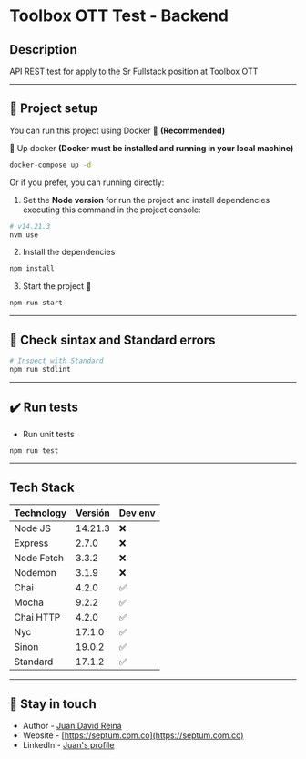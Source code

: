 # Toolbox OTT Test - Backend

## Description

API REST test for apply to the Sr Fullstack position at Toolbox OTT

___

## :hammer: Project setup
You can run this project using Docker :whale: **(Recommended)**

:rocket: Up docker **(Docker must be installed and running in your local machine)**
```bash
docker-compose up -d
```

Or if you prefer, you can running directly:

1. Set the **Node version** for run the project and install dependencies executing this command in the project console:
```bash
# v14.21.3
nvm use
```

2. Install the dependencies
```bash
npm install
```

3. Start the project :rocket:
```bash
npm run start
```
___

## :mag_right: Check sintax and Standard errors

```bash
# Inspect with Standard
npm run stdlint
```
___


## :heavy_check_mark: Run tests
- Run unit tests
```bash
npm run test
```
___

## Tech Stack

| Technology | Versión | Dev env                 |
| ---------- | ------- | ---------------------   |
| Node JS    | 14.21.3 |     :x:                 |
| Express    | 2.7.0   |     :x:                 |
| Node Fetch | 3.3.2   |     :x:                 |
| Nodemon    | 3.1.9   |     :x:                 |
| Chai       | 4.2.0   |     :white_check_mark:  |
| Mocha      | 9.2.2   |     :white_check_mark:  |
| Chai HTTP  | 4.2.0   |     :white_check_mark:  |
| Nyc        | 17.1.0  |     :white_check_mark:  |
| Sinon      | 19.0.2  |     :white_check_mark:  |
| Standard   | 17.1.2  |     :white_check_mark:  |

___


## :man: Stay in touch

- Author - [Juan David Reina](https://github.com/jdreina7)
- Website - [https://septum.com.co](https://septum.com.co)
- LinkedIn - [Juan's profile](https://www.linkedin.com/in/jdreina/)


